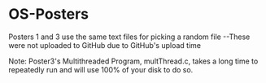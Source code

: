 # OS-Posters
Posters 1 and 3 use the same text files for picking a random file
--These were not uploaded to GitHub due to GitHub's upload time

Note: Poster3's Multithreaded Program, multThread.c, takes a long time to repeatedly run and will use 100% of your disk to do so.
